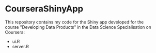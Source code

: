 # CourseraShinyApp

This repository contains my code for the Shiny app developed for the course "Developing Data Products" in the Data Science Specialisation on Coursera:
- ui.R
- server.R
